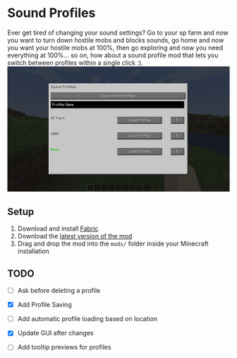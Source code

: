 # Sound Profiles
Ever get tired of changing your sound settings? Go to your xp farm and now you want to turn down hostile mobs and blocks sounds, go home and now you want your hostile mobs at 100%, then go exploring and now you need everything at 100%... so on, how about a sound profile mod that lets you switch between profiles within a single click :).
![screenshot](https://raw.githubusercontent.com/hamolicious/Sound-Profiles/1.18/screenshots/showcase.png?token=GHSAT0AAAAAABNKECWKMBKOOQTETS5NLWAWYPZDBOA)

## Setup
1. Download and install [Fabric](https://fabricmc.net/wiki/install)
1. Download the [latest version of the mod](https://github.com/hamolicious/Sound-Profiles/releases)
1. Drag and drop the mod into the `mods/` folder inside your Minecraft installation

## TODO
- [ ] Ask before deleting a profile
- [X] Add Profile Saving
- [ ] Add automatic profile loading based on location
- [X] Update GUI after changes
- [ ] Add tooltip previews for profiles

